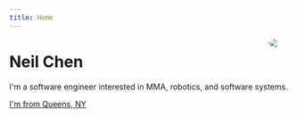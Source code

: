 ```yaml
---
title: Home
---
```


[<img src="img/me.jpg" style="border-radius:100%;max-width:15%;min-width:40px;float:right;">]()

# Neil Chen 

I'm a software engineer interested in MMA, robotics, and software systems.

[I'm from Queens, NY](https://www.yelp.com/biz/shahs-halal-cart-flushing)
